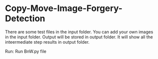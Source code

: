 # Copy-Move-Image-Forgery-Detection
There are some test files in the input folder.
You can add your own images in the input folder.
Output will be stored in output folder. 
It will show all the inteermediate step results in output folder.

Run:
Run BnW.py file
